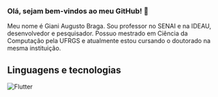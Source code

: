 ### Olá, sejam bem-vindos ao meu GitHub! 👋

Meu nome é Giani Augusto Braga. Sou professor no SENAI e na IDEAU, desenvolvedor e pesquisador. Possuo mestrado em Ciência da Computação pela UFRGS e atualmente estou cursando o doutorado na mesma instituição.

## Linguagens e tecnologias
![Flutter](https://upload.wikimedia.org/wikipedia/commons/thumb/4/44/Google-flutter-logo.svg/2560px-Google-flutter-logo.svg.png)

<!--
**GianiBraga/GianiBraga** is a ✨ _special_ ✨ repository because its `README.md` (this file) appears on your GitHub profile.

Here are some ideas to get you started:

- 🔭 I’m currently working on ...
- 🌱 I’m currently learning ...
- 👯 I’m looking to collaborate on ...
- 🤔 I’m looking for help with ...
- 💬 Ask me about ...
- 📫 How to reach me: ...
- 😄 Pronouns: ...
- ⚡ Fun fact: ...
-->
